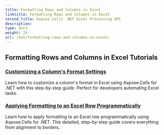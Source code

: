 ```yaml
---
title: Formatting Rows and Columns in Excel
linktitle: Formatting Rows and Columns in Excel
second_title: Aspose.Cells .NET Excel Processing API
description: 
type: docs
weight: 24
url: /net/formatting-rows-and-columns-in-excel/
---
```


## Formatting Rows and Columns in Excel Tutorials
### [Customizing a Column's Format Settings](./customizing-a-column/)
Learn how to customize a column's format in Excel using Aspose.Cells for .NET with this step-by-step guide. Perfect for developers automating Excel tasks.
### [Applying Formatting to an Excel Row Programmatically](./applying-formatting-to-an-excel-row/)
Learn how to apply formatting to an Excel row programmatically using Aspose.Cells for .NET. This detailed, step-by-step guide covers everything from alignment to borders.